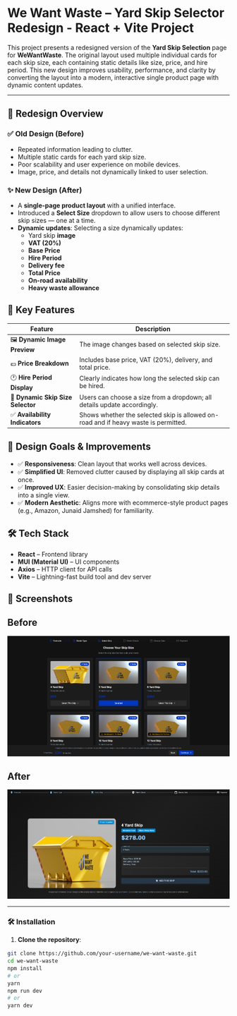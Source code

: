 # We Want Waste – Yard Skip Selector Redesign - React + Vite Project

This project presents a redesigned version of the **Yard Skip Selection** page for **WeWantWaste**. The original layout used multiple individual cards for each skip size, each containing static details like size, price, and hire period. This new design improves usability, performance, and clarity by converting the layout into a modern, interactive single product page with dynamic content updates.

---

## 🚀 Redesign Overview

### ✅ Old Design (Before)
- Repeated information leading to clutter.
- Multiple static cards for each yard skip size.
- Poor scalability and user experience on mobile devices.
- Image, price, and details not dynamically linked to user selection.

### ✨ New Design (After)
- A **single-page product layout** with a unified interface.
- Introduced a **Select Size** dropdown to allow users to choose different skip sizes — one at a time.
- **Dynamic updates**: Selecting a size dynamically updates:
  - Yard skip **image**
  - **VAT (20%)**
  - **Base Price**
  - **Hire Period**
  - **Delivery fee**
  - **Total Price**
  - **On-road availability**
  - **Heavy waste allowance**

## 🧠 Key Features

| Feature                     | Description |
|----------------------------|-------------|
| 🖼️ **Dynamic Image Preview**      | The image changes based on selected skip size. |
| 💷 **Price Breakdown**            | Includes base price, VAT (20%), delivery, and total price. |
| 🕐 **Hire Period Display**        | Clearly indicates how long the selected skip can be hired. |
| 🧾 **Dynamic Skip Size Selector** | Users can choose a size from a dropdown; all details update accordingly. |
| ✅ **Availability Indicators**    | Shows whether the selected skip is allowed on-road and if heavy waste is permitted. |

## 📐 Design Goals & Improvements

- ✅ **Responsiveness**: Clean layout that works well across devices.
- ✅ **Simplified UI**: Removed clutter caused by displaying all skip cards at once.
- ✅ **Improved UX**: Easier decision-making by consolidating skip details into a single view.
- ✅ **Modern Aesthetic**: Aligns more with ecommerce-style product pages (e.g., Amazon, Junaid Jamshed) for familiarity.

## 🛠️ Tech Stack

- **React** – Frontend library
- **MUI (Material UI)** – UI components
- **Axios** – HTTP client for API calls
- **Vite** – Lightning-fast build tool and dev server

## 📸 Screenshots

## Before 
![Before](./src/assets/before.png)

## After 
![After](./src/assets/after.png)

---

### 🛠 Installation

1. **Clone the repository**:

```bash
git clone https://github.com/your-username/we-want-waste.git
cd we-want-waste
npm install
# or
yarn
npm run dev
# or
yarn dev